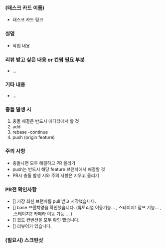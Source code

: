 ### (태스크 카드 이름)

- 태스크 카드 링크

### 설명

- 작업 내용

### 리뷰 받고 싶은 내용 or 컨펌 필요 부분

- ...

### 기타 내용

- ...

### 충돌 발생 시

1. 충돌 해결은 반드시 에디터에서 할 것
2. add
3. rebase -continue
4. push (origin feature)

### 주의 사항

- 충돌나면 모두 해결하고 PR 올리기
- push는 반드시 해당 feature 브랜치에서 해결할 것
- PR시 충돌 발생 시와 주의 사항은 지우고 올리기

### PR전 확인사항

- [] 가장 최신 브랜치를 pull 받고 시작했습니다.
- [] base 브랜치명을 확인했습니다. (튜토리얼 이동기능... , 스테이지1 점프 기능... , ,스테이지2 카메라 이동 기능... ,)
- [] 코드 컨벤션을 모두 확인 했습니다.
- [] 리뷰어가 있습니다.

### (필요시) 스크린샷
